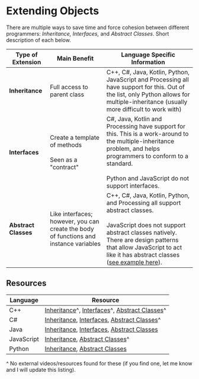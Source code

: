 # Extending Objects

There are multiple ways to save time and force cohesion between different programmers: _Inheritance, Interfaces,_ and _Abstract Classes_.  Short description of each below.


| Type of Extension | Main Benefit | Language Specific Information |
| ----------------- | ------------ | ----------------------------- |
| **Inheritance** | Full access to parent class | C++, C#, Java, Kotlin, Python, JavaScript and Processing all have support for this.  Out of the list, only Python allows for multiple-inheritance (usually more difficult to work with) |
| **Interfaces** | Create a template of methods <br/><br/> Seen as a "contract" | C#, Java, Kotlin and Processing have support for this.  This is a work-around to the multiple-inheritance problem, and helps programmers to conform to a standard.  <br/><br/>Python and JavaScript do not support interfaces. |
| **Abstract Classes** | Like interfaces; however, you can create the body of functions and instance variables | C++, C#, Java, Kotlin, Python, and Processing all support abstract classes. <br/><br/> JavaScript does not support abstract classes natively.  There are design patterns that allow JavaScript to act like it has abstract classes ([see example here][11]). |


## Resources

| Language       | Resource |
| -------------- | -------- |
| C++            | [Inheritance][1]^, [Interfaces][2]^, [Abstract Classes][3]^ |
| C#             | [Inheritance][4], [Interfaces][5], [Abstract Classes][6]^ |
| Java           | [Inheritance][7], [Interfaces][8], [Abstract Classes][9] |
| JavaScript     | [Inheritance][10], [Abstract Classes][11]^ |
| Python         | [Inheritance][12], [Abstract Classes][13] |

^ No external videos/resources found for these (if you find one, let me know and I will update this listing).

[1]: #
[2]: #
[3]: #
[4]: https://www.youtube.com/watch?v=EiBCF7rYRtI
[5]: https://youtu.be/IQpss9YAc4g?t=105
[6]: #
[7]: https://www.youtube.com/watch?v=zbVAU7lK25Q
[8]: https://www.youtube.com/watch?v=mSjAJn4hUqg
[9]: https://www.youtube.com/watch?v=52frlN8webg
[10]: https://www.youtube.com/watch?v=MfxBfRD0FVU
[11]: https://github.com/johnfraserss/ICS4U/tree/master/examples/extending-objects/Abstract%20Classes/Javascript%20(ES6)
[12]: https://www.youtube.com/watch?v=RSl87lqOXDE
[13]: https://www.youtube.com/watch?v=UDmJGvM-OUw